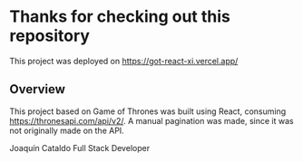 # Thanks for checking out this repository

This project was deployed on https://got-react-xi.vercel.app/

## Overview

This project based on Game of Thrones was built using React, consuming https://thronesapi.com/api/v2/. A manual pagination was made, since it was not originally made on the API.


Joaquín Cataldo
Full Stack Developer

